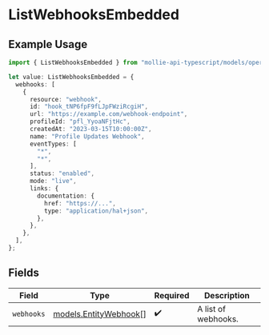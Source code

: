 # ListWebhooksEmbedded

## Example Usage

```typescript
import { ListWebhooksEmbedded } from "mollie-api-typescript/models/operations";

let value: ListWebhooksEmbedded = {
  webhooks: [
    {
      resource: "webhook",
      id: "hook_tNP6fpF9fLJpFWziRcgiH",
      url: "https://example.com/webhook-endpoint",
      profileId: "pfl_YyoaNFjtHc",
      createdAt: "2023-03-15T10:00:00Z",
      name: "Profile Updates Webhook",
      eventTypes: [
        "*",
        "*",
      ],
      status: "enabled",
      mode: "live",
      links: {
        documentation: {
          href: "https://...",
          type: "application/hal+json",
        },
      },
    },
  ],
};
```

## Fields

| Field                                                   | Type                                                    | Required                                                | Description                                             |
| ------------------------------------------------------- | ------------------------------------------------------- | ------------------------------------------------------- | ------------------------------------------------------- |
| `webhooks`                                              | [models.EntityWebhook](../../models/entitywebhook.md)[] | :heavy_check_mark:                                      | A list of webhooks.                                     |